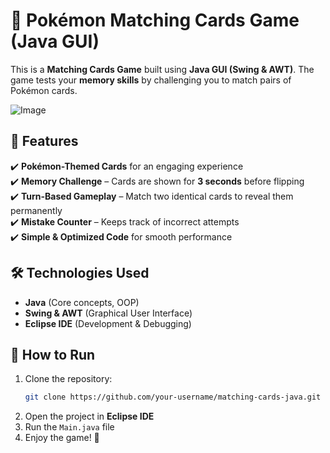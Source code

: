 # 🎴 Pokémon Matching Cards Game (Java GUI)

This is a **Matching Cards Game** built using **Java GUI (Swing & AWT)**. The game tests your **memory skills** by challenging you to match pairs of Pokémon cards.

![Image](https://github.com/user-attachments/assets/04f6f6bf-f850-45c3-8a76-15d0733f6a0d)

## 🚀 Features
✔️ **Pokémon-Themed Cards** for an engaging experience  
✔️ **Memory Challenge** – Cards are shown for **3 seconds** before flipping  
✔️ **Turn-Based Gameplay** – Match two identical cards to reveal them permanently  
✔️ **Mistake Counter** – Keeps track of incorrect attempts  
✔️ **Simple & Optimized Code** for smooth performance  

## 🛠️ Technologies Used
- **Java** (Core concepts, OOP)
- **Swing & AWT** (Graphical User Interface)
- **Eclipse IDE** (Development & Debugging)

## 🔧 How to Run
1. Clone the repository:  
   ```bash
   git clone https://github.com/your-username/matching-cards-java.git
   ```  
2. Open the project in **Eclipse IDE**  
3. Run the `Main.java` file  
4. Enjoy the game! 🎴  
